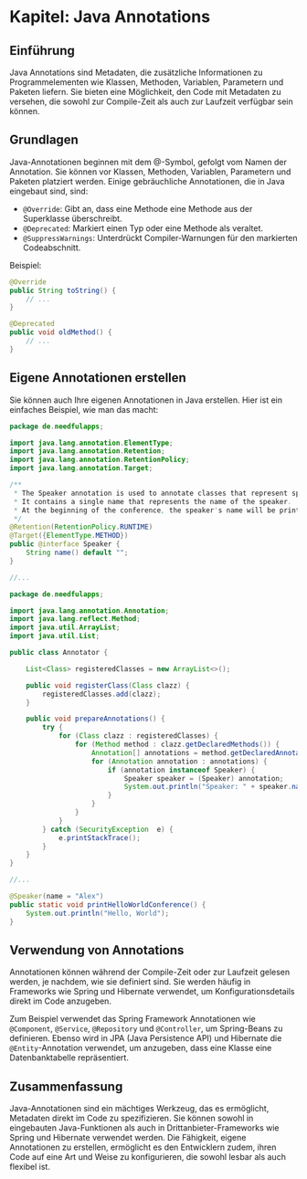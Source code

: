 # Kapitel: Java Annotations

## Einführung

Java Annotations sind Metadaten, die zusätzliche Informationen zu Programmelementen wie Klassen, Methoden, Variablen, Parametern und Paketen liefern. Sie bieten eine Möglichkeit, den Code mit Metadaten zu versehen, die sowohl zur Compile-Zeit als auch zur Laufzeit verfügbar sein können.

## Grundlagen

Java-Annotationen beginnen mit dem @-Symbol, gefolgt vom Namen der Annotation. Sie können vor Klassen, Methoden, Variablen, Parametern und Paketen platziert werden. Einige gebräuchliche Annotationen, die in Java eingebaut sind, sind:

- `@Override`: Gibt an, dass eine Methode eine Methode aus der Superklasse überschreibt.
- `@Deprecated`: Markiert einen Typ oder eine Methode als veraltet.
- `@SuppressWarnings`: Unterdrückt Compiler-Warnungen für den markierten Codeabschnitt.

Beispiel:

```java
@Override
public String toString() {
    // ...
}

@Deprecated
public void oldMethod() {
    // ...
}
```

## Eigene Annotationen erstellen

Sie können auch Ihre eigenen Annotationen in Java erstellen. Hier ist ein einfaches Beispiel, wie man das macht:

```java
package de.needfulapps;

import java.lang.annotation.ElementType;
import java.lang.annotation.Retention;
import java.lang.annotation.RetentionPolicy;
import java.lang.annotation.Target;

/**
 * The Speaker annotation is used to annotate classes that represent speakers at a conference.
 * It contains a single name that represents the name of the speaker.
 * At the beginning of the conference, the speaker's name will be printed to the console.
 */
@Retention(RetentionPolicy.RUNTIME)
@Target({ElementType.METHOD})
public @interface Speaker {
    String name() default "";
}

//...

package de.needfulapps;

import java.lang.annotation.Annotation;
import java.lang.reflect.Method;
import java.util.ArrayList;
import java.util.List;

public class Annotator {

    List<Class> registeredClasses = new ArrayList<>();

    public void registerClass(Class clazz) {
        registeredClasses.add(clazz);
    }

    public void prepareAnnotations() {
        try {
            for (Class clazz : registeredClasses) {
                for (Method method : clazz.getDeclaredMethods()) {
                    Annotation[] annotations = method.getDeclaredAnnotations();
                    for (Annotation annotation : annotations) {
                        if (annotation instanceof Speaker) {
                            Speaker speaker = (Speaker) annotation;
                            System.out.println("Speaker: " + speaker.name());
                        }
                    }
                }
            }
        } catch (SecurityException  e) {
            e.printStackTrace();
        }
    }
}

//...

@Speaker(name = "Alex")
public static void printHelloWorldConference() {
    System.out.println("Hello, World");
}
```

## Verwendung von Annotations

Annotationen können während der Compile-Zeit oder zur Laufzeit gelesen werden, je nachdem, wie sie definiert sind. Sie werden häufig in Frameworks wie Spring und Hibernate verwendet, um Konfigurationsdetails direkt im Code anzugeben.

Zum Beispiel verwendet das Spring Framework Annotationen wie `@Component`, `@Service`, `@Repository` und `@Controller`, um Spring-Beans zu definieren. Ebenso wird in JPA (Java Persistence API) und Hibernate die `@Entity`-Annotation verwendet, um anzugeben, dass eine Klasse eine Datenbanktabelle repräsentiert.

## Zusammenfassung

Java-Annotationen sind ein mächtiges Werkzeug, das es ermöglicht, Metadaten direkt im Code zu spezifizieren. Sie können sowohl in eingebauten Java-Funktionen als auch in Drittanbieter-Frameworks wie Spring und Hibernate verwendet werden. Die Fähigkeit, eigene Annotationen zu erstellen, ermöglicht es den Entwicklern zudem, ihren Code auf eine Art und Weise zu konfigurieren, die sowohl lesbar als auch flexibel ist.
